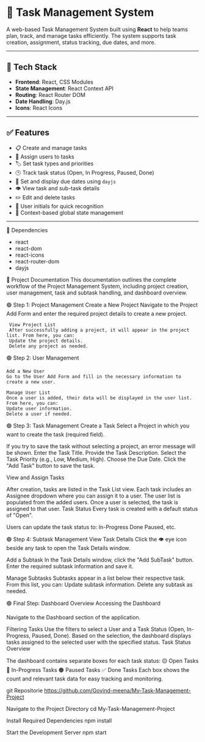 # 🚀 Task Management System

A web-based Task Management System built using **React** to help teams plan, track, and manage tasks efficiently. The system supports task creation, assignment, status tracking, due dates, and more.

---

## 🔧 Tech Stack

- **Frontend**: React, CSS Modules
- **State Management**: React Context API
- **Routing**: React Router DOM
- **Date Handling**: Day.js
- **Icons**: React Icons

---

## ✅ Features

- 📋 Create and manage tasks
- 👤 Assign users to tasks
- 🏷️ Set task types and priorities
- 🕒 Track task status (Open, In Progress, Paused, Done)
- 📅 Set and display due dates using `dayjs`
- 👁️ View task and sub-task details
- ✏️ Edit and delete tasks
- 🎯 User initials for quick recognition
- 📂 Context-based global state management

---

📌 Dependencies
  -   react
  -   react-dom
  -   react-icons
  -   react-router-dom
  -   dayjs

📘 Project Documentation
This documentation outlines the complete workflow of the Project Management System, including project creation, user management, task and subtask handling, and dashboard overview.

🟢 Step 1: Project Management
     Create a New Project
     Navigate to the Project Add Form and enter the required project details to create a new project.

     View Project List
     After successfully adding a project, it will appear in the project list. From here, you can:
     Update the project details.
     Delete any project as needed.

🟢 Step 2: User Management

    Add a New User
    Go to the User Add Form and fill in the necessary information to create a new user.

    Manage User List
    Once a user is added, their data will be displayed in the user list. From here, you can:
    Update user information.
    Delete a user if needed.

🟢 Step 3: Task Management
    Create a Task
    Select a Project in which you want to create the task (required field).

If you try to save the task without selecting a project, an error message will be shown.
Enter the Task Title.
Provide the Task Description.
Select the Task Priority (e.g., Low, Medium, High).
Choose the Due Date.
Click the "Add Task" button to save the task.

View and Assign Tasks

After creation, tasks are listed in the Task List view.
Each task includes an Assignee dropdown where you can assign it to a user.
The user list is populated from the added users.
Once a user is selected, the task is assigned to that user.
Task Status
Every task is created with a default status of "Open".

Users can update the task status to:
In-Progress
Done
Paused, etc.

🟢 Step 4: Subtask Management
View Task Details
Click the 👁️ eye icon beside any task to open the Task Details window.

Add a Subtask
In the Task Details window, click the "Add SubTask" button.
Enter the required subtask information and save it.

Manage Subtasks
Subtasks appear in a list below their respective task.
From this list, you can:
Update subtask information.
Delete any subtask as needed.

🟢 Final Step: Dashboard Overview
Accessing the Dashboard

Navigate to the Dashboard section of the application.

Filtering Tasks
Use the filters to select a User and a Task Status (Open, In-Progress, Paused, Done).
Based on the selection, the dashboard displays tasks assigned to the selected user with the specified status.
Task Status Overview

The dashboard contains separate boxes for each task status:
🟡 Open Tasks
🔵 In-Progress Tasks
🟠 Paused Tasks
✅ Done Tasks
Each box shows the count and relevant task data for easy tracking and monitoring.
   

git Repositorie
https://github.com/Govind-meena/My-Task-Management-Project

Navigate to the Project Directory
cd My-Task-Management-Project

Install Required Dependencies
npm install 

Start the Development Server
npm start

